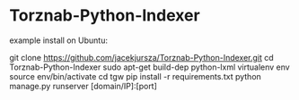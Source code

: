 # Torznab-Python-Indexer

example install on Ubuntu:



git clone https://github.com/jacekjursza/Torznab-Python-Indexer.git
cd Torznab-Python-Indexer
sudo apt-get build-dep python-lxml
virtualenv env
source env/bin/activate
cd tgw
pip install -r requirements.txt
python manage.py runserver [domain/IP]:[port]